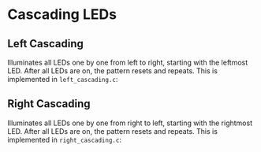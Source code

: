 # Cascading LEDs

## Left Cascading
Illuminates all LEDs one by one from left to right, starting with the leftmost LED. After all LEDs are on, the pattern resets and repeats. This is implemented in `left_cascading.c`:



## Right Cascading
Illuminates all LEDs one by one from right to left, starting with the rightmost LED. After all LEDs are on, the pattern resets and repeats. This is implemented in `right_cascading.c`:

